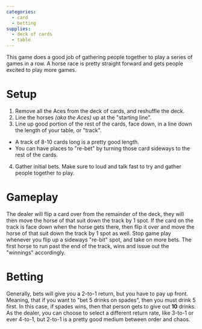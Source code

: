 ```yaml
---
categories:
  - card
  - betting
supplies:
  - deck of cards
  - table
---
```

This game does a good job of gathering people together to play a series of games in a row. A horse race is pretty straight forward and gets people excited to play more games.

# Setup
1. Remove all the Aces from the deck of cards, and reshuffle the deck.
2. Line the horses *(aka the Aces)* up at the "starting line".
3. Line up good portion of the rest of the cards, face down, in a line down the length of your table, or "track".
  - A track of 8-10 cards long is a pretty good length.
  - You can have places to "re-bet" by turning those card sideways to the rest of the cards.
4. Gather initial bets. Make sure to loud and talk fast to try and gather people together to play.

# Gameplay
The dealer will flip a card over from the remainder of the deck, they will then move the horse of that suit down the track by 1 spot. If the card on the track is face down when the horse gets there, then flip it over and move the horse of that suit down the track by 1 spot as well. Stop game play whenever you flip up a sideways "re-bit" spot, and take on more bets. The first horse to run past the end of the track, wins and issue out the "winnings" accordingly.

# Betting
Generally, bets will give you a 2-to-1 return, but you have to pay up front. Meaning, that if you want to "bet 5 drinks on spades", then you must drink 5 first. In this case, if spades wins, then that person gets to give out **10** drinks. As the dealer, you can choose to select a different return rate, like 3-to-1 or ever 4-to-1, but 2-to-1 is a pretty good medium between order and chaos.
